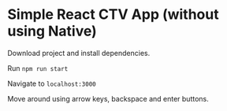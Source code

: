 # Simple React CTV App (without using Native)

Download project and install dependencies.

Run `npm run start`

Navigate to `localhost:3000`

Move around using arrow keys, backspace and enter buttons.

